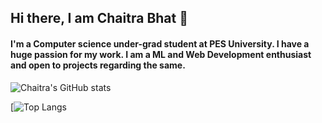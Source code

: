 ## Hi there, I am Chaitra Bhat 👋


#### I'm a Computer science under-grad student at PES University. I have a huge passion for my work. I am a ML and Web Development enthusiast and open to projects regarding the same.


![Chaitra's GitHub stats](https://github-readme-stats.vercel.app/api?username=Chaitra-Bhat383&theme=dracula&showicons=true&exclude_repo=Solutions-Introduction-to-TensorFlow-for-Artificial-Intelligence-Machine-Learning-and-Deep-Learning,Fruit-Classifier,Fase-Mask-Detector&show_icons=true&count_private=true])


[![Top Langs](https://github-readme-stats.vercel.app/api/top-langs/?username=Chaitra-Bhat383&layout=compact&theme=dracula&langs_count=8])






